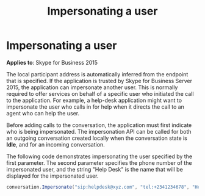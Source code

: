 ﻿---
title: Impersonating a user
TOCTitle: Impersonating a user
ms:assetid: 5b22dec3-ac5a-4774-95ad-e59c6e66bd50
ms:mtpsurl: https://msdn.microsoft.com/en-us/library/Dn465984(v=office.16)
ms:contentKeyID: 65239922
ms.date: 07/27/2015
mtps_version: v=office.16
dev_langs:
- csharp
---

# Impersonating a user


**Applies to**: Skype for Business 2015

The local participant address is automatically inferred from the endpoint that is specified. If the application is trusted by Skype for Business Server 2015, the application can impersonate another user. This is normally required to offer services on behalf of a specific user who initiated the call to the application. For example, a help-desk application might want to impersonate the user who calls in for help when it directs the call to an agent who can help the user.

Before adding calls to the conversation, the application must first indicate who is being impersonated. The impersonation API can be called for both an outgoing conversation created locally when the conversation state is **Idle**, and for an incoming conversation.

The following code demonstrates impersonating the user specified by the first parameter. The second parameter specifies the phone number of the impersonated user, and the string "Help Desk" is the name that will be displayed for the impersonated user.

```csharp
conversation.Impersonate("sip:helpdesk@xyz.com", "tel:+2341234678", "Help Desk"); 
```

